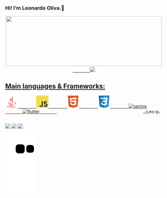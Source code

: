 ### Hi! I’m Leonardo Oliva.👋
<div align="center">
  <a href="https://github.com/LeoOliva0">
  <img height="160em" width="500em" src="https://github-readme-stats.vercel.app/api?username=LeoOliva0&show_icons=true&theme=dark&include_all_commits=true&count_private=true"/>
     &nbsp;&nbsp;&nbsp;&nbsp;&nbsp;&nbsp;&nbsp;&nbsp;&nbsp;&nbsp;&nbsp;&nbsp;&nbsp;
  <img height="160em" src="https://github-readme-stats.vercel.app/api/top-langs/?username=LeoOliva0&layout=compact&langs_count=7&theme=dark"/>
</div>

## Main languages & Frameworks:
<div align="left">
    <img height="40" src="https://raw.githubusercontent.com/devicons/devicon/master/icons/java/java-plain.svg">
    &nbsp;&nbsp;&nbsp;&nbsp;&nbsp;&nbsp;&nbsp;&nbsp;&nbsp;&nbsp;&nbsp;&nbsp;&nbsp;
    <img height="40" src="https://raw.githubusercontent.com/devicons/devicon/master/icons/javascript/javascript-original.svg">
    &nbsp;&nbsp;&nbsp;&nbsp;&nbsp;&nbsp;&nbsp;&nbsp;&nbsp;&nbsp;&nbsp;&nbsp;&nbsp;
    <img height="40" src="https://raw.githubusercontent.com/devicons/devicon/master/icons/html5/html5-original.svg">
    &nbsp;&nbsp;&nbsp;&nbsp;&nbsp;&nbsp;&nbsp;&nbsp;&nbsp;&nbsp;&nbsp;&nbsp;&nbsp;
    <img height="40" src="https://raw.githubusercontent.com/devicons/devicon/master/icons/css3/css3-original.svg">
    &nbsp;&nbsp;&nbsp;&nbsp;&nbsp;&nbsp;&nbsp;&nbsp;&nbsp;&nbsp;&nbsp;&nbsp;&nbsp;
    <img height="40" src="https://www.vectorlogo.zone/logos/springio/springio-icon.svg" alt="spring" >
   &nbsp;&nbsp;&nbsp;&nbsp;&nbsp;&nbsp;&nbsp;&nbsp;&nbsp;&nbsp;&nbsp;&nbsp;&nbsp;
    <img height="40" src="https://www.vectorlogo.zone/logos/flutterio/flutterio-icon.svg" alt="flutter">
   &nbsp;&nbsp;&nbsp;&nbsp;&nbsp;&nbsp;&nbsp;&nbsp;&nbsp;&nbsp;&nbsp;&nbsp;&nbsp;
    <img align="right" alt="Leo-pic" height="150" style="border-radius:50px;"src="https://i.pinimg.com/736x/b8/ed/0f/b8ed0f9a6a3a302e65efb225567e7c89.jpg">
</div>
  
  ##
 
<div> 
  <a href="https://instagram.com/leo_oliva0" target="_blank"><img src="https://img.shields.io/badge/-Instagram-%23E4405F?style=for-the-badge&logo=instagram&logoColor=white" target="_blank"></a>
  <a href = "mailto:leoolivacontato@gmail.com"><img src="https://img.shields.io/badge/-Gmail-%23333?style=for-the-badge&logo=gmail&logoColor=white" target="_blank"></a>
  <a href="https://www.linkedin.com/in/leonardo-oliva0/" target="_blank"><img src="https://img.shields.io/badge/-LinkedIn-%230077B5?style=for-the-badge&logo=linkedin&logoColor=white" target="_blank"></a> 
 
   ![Snake animation](https://github.com/LeoOliva0/LeoOliva0/blob/output/github-contribution-grid-snake.svg)
 
</div>


